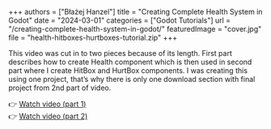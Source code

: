+++
authors = ["Błażej Hanzel"]
title = "Creating Complete Health System in Godot"
date = "2024-03-01"
categories = ["Godot Tutorials"]
url = "/creating-complete-health-system-in-godot/"
featuredImage = "cover.jpg"
file = "health-hitboxes-hurtboxes-tutorial.zip"
+++

This video was cut in to two pieces because of its length. First part describes how to create Health component which is then used in second part where I create HitBox and HurtBox components. I was creating this using one project, that’s why there is only one download section with final project from 2nd part of video.


👉 [Watch video (part 1)](https://www.youtube.com/watch?v=52rAz9tK5Fk)
<br>
👉 [Watch video (part 2)](https://www.youtube.com/watch?v=rU-JfP2nOpo)
